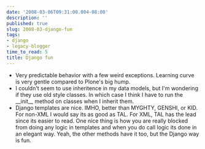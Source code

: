 ```yaml
---
date: '2008-03-06T09:31:00.004-08:00'
description: ''
published: true
slug: 2008-03-django-fun
tags:
- django
- legacy-blogger
time_to_read: 5
title: Django fun
---
```


<ul><li>Very predictable behavior with a few weird exceptions.  Learning curve is very gentle compared to Plone's big hump.</li><li>I couldn't seem to use inheritence in my data models, but I'm wondering if they use old style classes.  In which case I think I have to run the __init__ method on classes when I inherit them.</li><li>Django templates are nice.  IMHO,  better than MYGHTY, GENSHI, or KID.  For non-XML I would say its as good as TAL.  For XML, TAL has the lead since its easier to read.  One nice thing is how you are really blocked from doing any logic in templates and when you do call logic its done in an elegant way.  Yeah, the other methods have it too, but the Django way is fun.</li></ul>